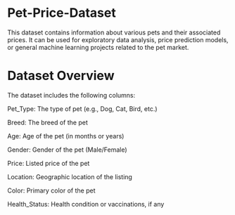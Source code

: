 # Pet-Price-Dataset
This dataset contains information about various pets and their associated prices. It can be used for exploratory data analysis, price prediction models, or general machine learning projects related to the pet market.

# Dataset Overview
The dataset includes the following columns:

Pet_Type: The type of pet (e.g., Dog, Cat, Bird, etc.)

Breed: The breed of the pet

Age: Age of the pet (in months or years)

Gender: Gender of the pet (Male/Female)

Price: Listed price of the pet

Location: Geographic location of the listing

Color: Primary color of the pet

Health_Status: Health condition or vaccinations, if any
